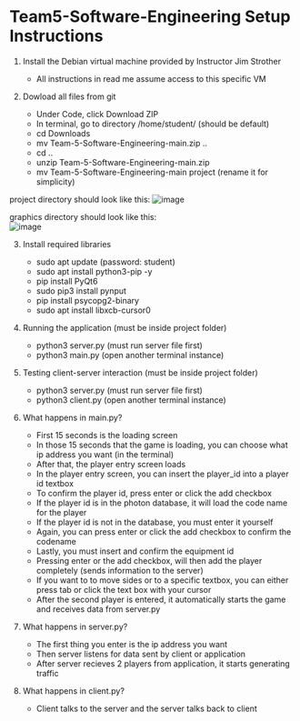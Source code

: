 # Team5-Software-Engineering Setup Instructions

  1. Install the Debian virtual machine provided by Instructor Jim Strother
     - All instructions in read me assume access to this specific VM
    
  2. Dowload all files from git
     - Under Code, click Download ZIP
     - In terminal, go to directory /home/student/ (should be default)
     - cd Downloads
     - mv Team-5-Software-Engineering-main.zip ..
     - cd ..
     - unzip Team-5-Software-Engineering-main.zip
     - mv Team-5-Software-Engineering-main project (rename it for simplicity)
  
  project directory should look like this: ![image](https://github.com/user-attachments/assets/59fbe672-e726-4402-a866-fc87c456699c)
  
  graphics directory should look like this:                                                                                         
  ![image](https://github.com/user-attachments/assets/a1b09c8e-ce23-4807-93cc-081b7acebe5f)
    
  3. Install required libraries
     - sudo apt update (password: student)
     - sudo apt install python3-pip -y
     - pip install PyQt6
     - sudo pip3 install pynput
     - pip install psycopg2-binary
     - sudo apt install libxcb-cursor0
    
  4. Running the application (must be inside project folder)
     - python3 server.py (must run server file first)
     - python3 main.py (open another terminal instance)
    
  5. Testing client-server interaction (must be inside project folder)
     - python3 server.py (must run server file first)
     - python3 client.py (open another terminal instance)
    

  6. What happens in main.py?
     - First 15 seconds is the loading screen
     - In those 15 seconds that the game is loading, you can choose what ip address you want (in the terminal)
     - After that, the player entry screen loads
     - In the player entry screen, you can insert the player_id into a player id textbox
     - To confirm the player id, press enter or click the add checkbox
     - If the player id is in the photon database, it will load the code name for the player
     - If the player id is not in the database, you must enter it yourself
     - Again, you can press enter or click the add checkbox to confirm the codename
     - Lastly, you must insert and confirm the equipment id 
     - Pressing enter or the add checkbox, will then add the player completely (sends information to the server)
     - If you want to to move sides or to a specific textbox, you can either press tab or click the text box with your cursor
     - After the second player is entered, it automatically starts the game and receives data from server.py
    
  7. What happens in server.py?
     - The first thing you enter is the ip address you want
     - Then server listens for data sent by client or application
     - After server recieves 2 players from application, it starts generating traffic

  8. What happens in client.py?
     - Client talks to the server and the server talks back to client
